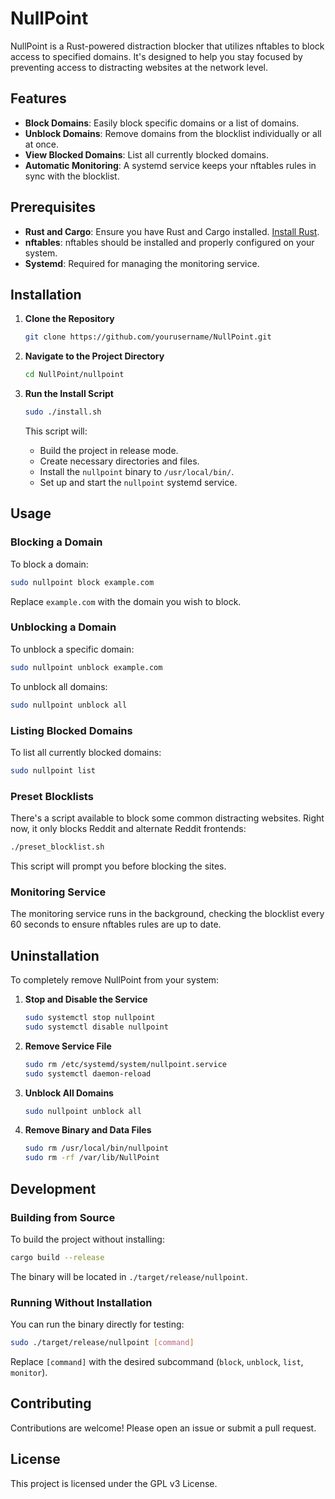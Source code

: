 # NullPoint

NullPoint is a Rust-powered distraction blocker that utilizes nftables to block access to specified domains. It's designed to help you stay focused by preventing access to distracting websites at the network level.

## Features

- **Block Domains**: Easily block specific domains or a list of domains.
- **Unblock Domains**: Remove domains from the blocklist individually or all at once.
- **View Blocked Domains**: List all currently blocked domains.
- **Automatic Monitoring**: A systemd service keeps your nftables rules in sync with the blocklist.

## Prerequisites

- **Rust and Cargo**: Ensure you have Rust and Cargo installed. [Install Rust](https://www.rust-lang.org/tools/install).
- **nftables**: nftables should be installed and properly configured on your system.
- **Systemd**: Required for managing the monitoring service.

## Installation

1. **Clone the Repository**

   ```bash
   git clone https://github.com/yourusername/NullPoint.git
   ```

2. **Navigate to the Project Directory**

   ```bash
   cd NullPoint/nullpoint
   ```

3. **Run the Install Script**

   ```bash
   sudo ./install.sh
   ```

   This script will:

   - Build the project in release mode.
   - Create necessary directories and files.
   - Install the `nullpoint` binary to `/usr/local/bin/`.
   - Set up and start the `nullpoint` systemd service.

## Usage

### Blocking a Domain

To block a domain:

```bash
sudo nullpoint block example.com
```

Replace `example.com` with the domain you wish to block.

### Unblocking a Domain

To unblock a specific domain:

```bash
sudo nullpoint unblock example.com
```

To unblock all domains:

```bash
sudo nullpoint unblock all
```

### Listing Blocked Domains

To list all currently blocked domains:

```bash
sudo nullpoint list
```

### Preset Blocklists

There's a script available to block some common distracting websites. Right now, it only blocks Reddit and alternate Reddit frontends:

```bash
./preset_blocklist.sh
```

This script will prompt you before blocking the sites.

### Monitoring Service

The monitoring service runs in the background, checking the blocklist every 60 seconds to ensure nftables rules are up to date.

## Uninstallation

To completely remove NullPoint from your system:

1. **Stop and Disable the Service**

   ```bash
   sudo systemctl stop nullpoint
   sudo systemctl disable nullpoint
   ```

2. **Remove Service File**

   ```bash
   sudo rm /etc/systemd/system/nullpoint.service
   sudo systemctl daemon-reload
   ```

3. **Unblock All Domains**

   ```bash
   sudo nullpoint unblock all
   ```

4. **Remove Binary and Data Files**

   ```bash
   sudo rm /usr/local/bin/nullpoint
   sudo rm -rf /var/lib/NullPoint
   ```


## Development

### Building from Source

To build the project without installing:

```bash
cargo build --release
```

The binary will be located in `./target/release/nullpoint`.

### Running Without Installation

You can run the binary directly for testing:

```bash
sudo ./target/release/nullpoint [command]
```

Replace `[command]` with the desired subcommand (`block`, `unblock`, `list`, `monitor`).

## Contributing

Contributions are welcome! Please open an issue or submit a pull request.

## License

This project is licensed under the GPL v3 License.